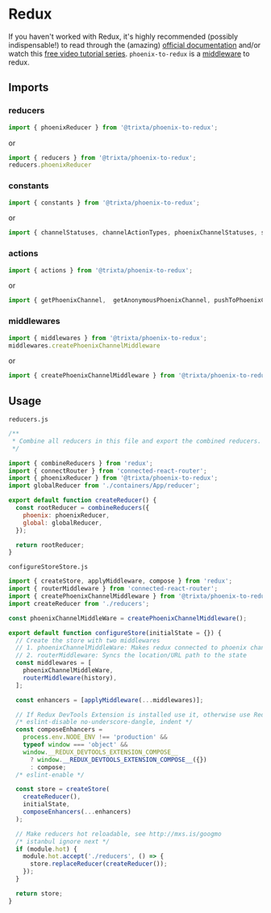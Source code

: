 # Redux

If you haven't worked with Redux, it's highly recommended (possibly indispensable!)
to read through the (amazing) [official documentation](http://redux.js.org)
and/or watch this [free video tutorial series](https://egghead.io/series/getting-started-with-redux). `phoenix-to-redux` is a [middleware](https://redux.js.org/advanced/middleware) to redux.

## Imports
### reducers
```javascript
import { phoenixReducer } from '@trixta/phoenix-to-redux';
```
or
```javascript
import { reducers } from '@trixta/phoenix-to-redux';
reducers.phoenixReducer
```
### constants
```javascript
import { constants } from '@trixta/phoenix-to-redux';
```
or
```javascript
import { channelStatuses, channelActionTypes, phoenixChannelStatuses, socketActionTypes, socketStatuses, } from '@trixta/phoenix-to-redux';
```
### actions
```javascript
import { actions } from '@trixta/phoenix-to-redux';
```
or
```javascript
import { getPhoenixChannel,  getAnonymousPhoenixChannel, pushToPhoenixChannel, disconnectPhoenix, connectPhoenix } from '@trixta/phoenix-to-redux';
```

### middlewares
```javascript
import { middlewares } from '@trixta/phoenix-to-redux';
middlewares.createPhoenixChannelMiddleware
```
or
```javascript
import { createPhoenixChannelMiddleware } from '@trixta/phoenix-to-redux';
```

## Usage
`reducers.js`
```javascript
/**
 * Combine all reducers in this file and export the combined reducers.
 */

import { combineReducers } from 'redux';
import { connectRouter } from 'connected-react-router';
import { phoenixReducer } from '@trixta/phoenix-to-redux';
import globalReducer from './containers/App/reducer';

export default function createReducer() {
  const rootReducer = combineReducers({
    phoenix: phoenixReducer,
    global: globalReducer,
  });

  return rootReducer;
}
```

`configureStoreStore.js`
```javascript
import { createStore, applyMiddleware, compose } from 'redux';
import { routerMiddleware } from 'connected-react-router';
import { createPhoenixChannelMiddleware } from '@trixta/phoenix-to-redux';
import createReducer from './reducers';

const phoenixChannelMiddleWare = createPhoenixChannelMiddleware();

export default function configureStore(initialState = {}) {
  // Create the store with two middlewares
  // 1. phoenixChannelMiddleWare: Makes redux connected to phoenix channels
  // 2. routerMiddleware: Syncs the location/URL path to the state
  const middlewares = [
    phoenixChannelMiddleWare,
    routerMiddleware(history),
  ];

  const enhancers = [applyMiddleware(...middlewares)];

  // If Redux DevTools Extension is installed use it, otherwise use Redux compose
  /* eslint-disable no-underscore-dangle, indent */
  const composeEnhancers =
    process.env.NODE_ENV !== 'production' &&
    typeof window === 'object' &&
    window.__REDUX_DEVTOOLS_EXTENSION_COMPOSE__
      ? window.__REDUX_DEVTOOLS_EXTENSION_COMPOSE__({})
      : compose;
  /* eslint-enable */

  const store = createStore(
    createReducer(),
    initialState,
    composeEnhancers(...enhancers)
  );

  // Make reducers hot reloadable, see http://mxs.is/googmo
  /* istanbul ignore next */
  if (module.hot) {
    module.hot.accept('./reducers', () => {
      store.replaceReducer(createReducer());
    });
  }

  return store;
}
```
